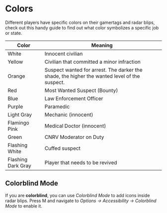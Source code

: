 # Colors
Different players have specific colors on their gamertags and radar blips, check out this handy guide to find out what color symbolizes a specific job or state.

| Color | Meaning |
| ----------- | ----------- |
| White | Innocent civilian |
| Yellow | Civilian that committed a minor infraction |
| Orange | Suspect wanted for arrest. The darker the shade, the higher the wanted level of the suspect. |
| Red | Most Wanted Suspect (Bounty) |
| Blue | Law Enforcement Officer |
| Purple | Paramedic |
| Light Gray | Mechanic (innocent) |
| Flamingo Pink | Medical Doctor (innocent) |
| Green | CNRV Moderator on Duty |
| Flashing White | Cuffed suspect |
| Flashing Dark Gray | Player that needs to be revived |

## Colorblind Mode
If you are **colorblind**, you can use *Colorblind Mode* to add icons inside radar blips. Press M and navigate to *Options -> Accessibility -> Colorblind Mode* to enable it.